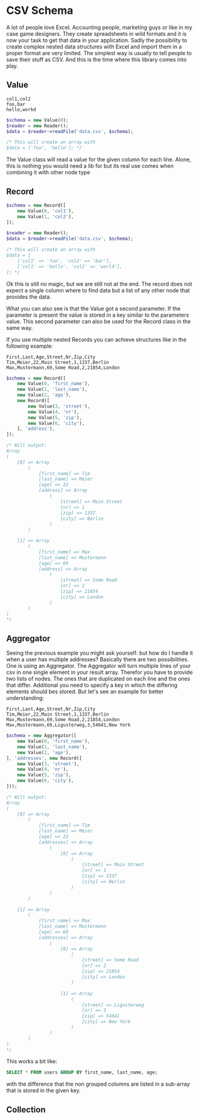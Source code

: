 # CSV Schema
A lot of people love Excel. Accounting people, marketing guys or like in my case game designers.
They create spreadsheets in wild formats and it is now your task to get that data in your application.
Sadly the possibility to create complex nested data structures with Excel and import them in a proper format
are very limited. The simplest way is usually to tell people to save their stuff as CSV.
And this is the time where this library comes into play.

## Value

```csv
col1,col2
foo,bar
hello,workd
```

```php
$schema = new Value(0);
$reader = new Reader();
$data = $reader->readFile('data.csv', $schema);

/* This will create an array with 
$data = ['foo', 'hello']; */
```

The Value class will read a value for the given column for each line.
Alone, this is nothing you would need a lib for but its real use comes 
when combining it with other node type

## Record

```php
$schema = new Record([
	new Value(0, 'col1'),
	new Value(1, 'col2'),
]);

$reader = new Reader();
$data = $reader->readFile('data.csv', $schema);

/* This will create an array with 
$data = [
	['col1' => 'foo', 'col2' => 'bar'],
	['col1' => 'hello', 'col2' => 'world'],
]; */
```

Ok this is still no magic, but we are still not at the end.
The record does not expect a single column where to find data but
a list of any other node that provides the data.

What you can also see is that the Value got a second parameter.
If the parameter is present the value is stored in a key similar to the parameters value.
This second parameter can also be used for the Record class in the same way.

If you use multiple nested Records you can achieve structures like in the following example:
 
```csv
First,Last,Age,Street,Nr,Zip,City
Tim,Meier,22,Main Street,1,1337,Berlin
Max,Mustermann,69,Some Road,2,21854,London
```

```php
$schema = new Record([
	new Value(0, 'first_name'),
	new Value(1, 'last_name'),
	new Value(2, 'age'),
	new Record([
		new Value(3, 'street'),
		new Value(4, 'nr'),
		new Value(5, 'zip'),
		new Value(6, 'city'),
	], 'address'),
]);

/* Will output:
Array
(
    [0] => Array
        (
            [first_name] => Tim
            [last_name] => Meier
            [age] => 22
            [address] => Array
                (
                    [street] => Main Street
                    [nr] => 1
                    [zip] => 1337
                    [city] => Berlin
                )
        )

    [1] => Array
        (
            [first_name] => Max
            [last_name] => Mustermann
            [age] => 69
            [address] => Array
                (
                    [street] => Some Road
                    [nr] => 2
                    [zip] => 21854
                    [city] => London
                )
        )
)
*/
```

## Aggregator

Seeing the previous example you might ask yourself: but how do I handle it when a user has multiple addresses?
Basically there are two possibilities. One is using an Aggregator.
The Aggregator will turn multiple lines of your csv in one single element in your result array.
Therefor you have to provide two lists of nodes. The ones that are duplicated on each line and the ones that differ.
Additional you need to specify a key in which the differing elements should bes stored.
But let's see an example for better understanding:

```csv
First,Last,Age,Street,Nr,Zip,City
Tim,Meier,22,Main Street,1,1337,Berlin
Max,Mustermann,69,Some Road,2,21854,London
Max,Mustermann,69,Ligusterweg,3,54641,New York
```

```php
$schema = new Aggregator([
	new Value(0, 'first_name'),
	new Value(1, 'last_name'),
	new Value(2, 'age'),
], 'addresses', new Record([
	new Value(3, 'street'),
	new Value(4, 'nr'),
	new Value(5, 'zip'),
	new Value(6, 'city'),
]));

/* Will output:
Array
(
    [0] => Array
        (
            [first_name] => Tim
            [last_name] => Meier
            [age] => 22
            [addresses] => Array
                (
                    [0] => Array
                        (
                            [street] => Main Street
                            [nr] => 1
                            [zip] => 1337
                            [city] => Berlin
                        )
                )
        )

    [1] => Array
        (
            [first_name] => Max
            [last_name] => Mustermann
            [age] => 69
            [addresses] => Array
                (
                    [0] => Array
                        (
                            [street] => Some Road
                            [nr] => 2
                            [zip] => 21854
                            [city] => London
                        )

                    [1] => Array
                        (
                            [street] => Ligusterweg
                            [nr] => 3
                            [zip] => 54641
                            [city] => New York
                        )
                )
        )
)
*/
```

This works a bit like:
```sql
SELECT * FROM users GROUP BY first_name, last_name, age;
```
with the difference that the non grouped columns are listed in a sub-array that is stored in the given key.

## Collection


